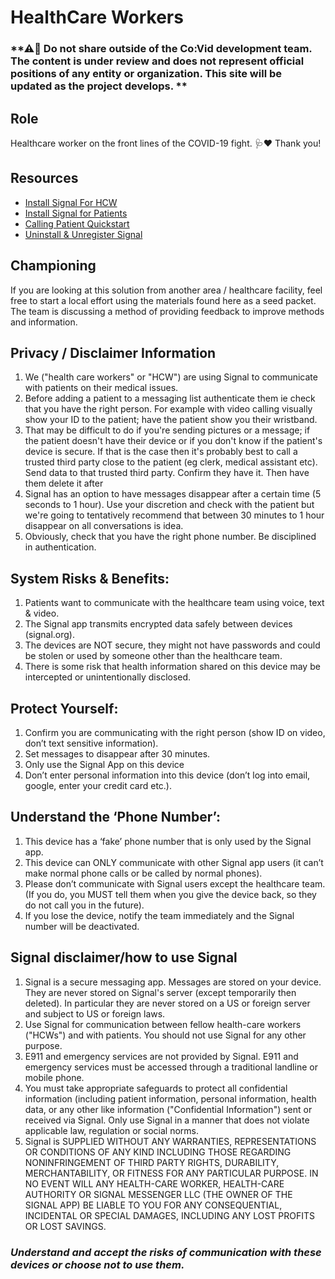# HealthCare Workers

### **⚠🛑 Do not share outside of the Co:Vid development team. The content is under review and does not represent official positions of any entity or organization. This site will be updated as the project develops. **

## Role
Healthcare worker on the front lines of the COVID-19 fight. 🩺♥ Thank you!

## Resources
* [Install Signal For HCW](documents/cvt_hcw_installation.pdf)
* [Install Signal for Patients](documents/cvt_patient_quickstart.pdf)
* [Calling Patient Quickstart](documents/cvt_hcw_quickstart.pdf)
* [Uninstall & Unregister Signal](documents/cvt_patient_unregister.pdf)

## Championing
If you are looking at this solution from another area / healthcare facility, feel free to start a local effort using the materials found here as a seed packet.
The team is discussing a method of providing feedback to improve methods and information. 

## Privacy / Disclaimer Information
1. We ("health care workers" or "HCW") are using Signal to communicate with patients on their medical issues.
2. Before adding a patient to a messaging list authenticate them ie check that you have the right person.  For example with video calling visually show your ID to the patient; have the patient show you their wristband.
3. That may be difficult to do if you're sending pictures or a message; if the patient doesn't have their device or if you don't know if the patient's device is secure.  If that is the case then it's probably best to call a trusted third party close to the patient (eg clerk, medical assistant etc).  Send data to that trusted third party.  Confirm they have it.  Then have them delete it after
4. Signal has an option to have messages disappear after a certain time (5 seconds to 1 hour).  Use your discretion and check with the patient but we're going to tentatively recommend that between 30 minutes to 1 hour disappear on all conversations is idea.
5. Obviously, check that you have the right phone number.  Be disciplined in authentication.


## System Risks & Benefits:
1. Patients want to communicate with the healthcare team using voice, text & video.
2. The Signal app transmits encrypted data safely between devices (signal.org).
3. The devices are NOT secure, they might not have passwords and could be stolen or used by someone other than the healthcare team.
4. There is some risk that health information shared on this device may be intercepted or unintentionally disclosed.

## Protect Yourself:
1. Confirm you are communicating with the right person (show ID on video, don’t text sensitive information).
2. Set messages to disappear after 30 minutes.
3. Only use the Signal App on this device
4. Don’t enter personal information into this device (don’t log into email, google, enter your credit card etc.).

## Understand the ‘Phone Number’:
1. This device has a ‘fake’ phone number that is only used by the Signal app.
2. This device can ONLY communicate with other Signal app users (it can’t make normal phone calls or be called by normal phones).
3. Please don’t communicate with Signal users except the healthcare team. (If you do, you MUST tell them when you give the device back, so they do not call you in the future).
4. If you lose the device, notify the team immediately and the Signal number will be deactivated.

## Signal disclaimer/how to use Signal
1. Signal is a secure messaging app.  Messages are stored on your device.  They are never stored on Signal's server (except temporarily then deleted).  In particular they are never stored on a US or foreign server and subject to US or foreign laws.
2. Use Signal for communication between fellow health-care workers ("HCWs") and with patients.  You should not use Signal for any other purpose.
3. E911 and emergency services are not provided by Signal. E911 and emergency services must be accessed through a traditional landline or mobile phone. 
4. You must take appropriate safeguards to protect all confidential information (including patient information, personal information, health data, or any other like information ("Confidential Information") sent or received via Signal.  Only use Signal in a manner that does not violate applicable law, regulation or social norms.
5. Signal is SUPPLIED WITHOUT ANY WARRANTIES, REPRESENTATIONS OR CONDITIONS OF ANY KIND INCLUDING THOSE REGARDING NONINFRINGEMENT OF THIRD PARTY RIGHTS, DURABILITY, MERCHANTABILITY, OR FITNESS FOR ANY PARTICULAR PURPOSE.    IN NO EVENT WILL ANY HEALTH-CARE WORKER, HEALTH-CARE AUTHORITY OR SIGNAL MESSENGER LLC (THE OWNER OF THE SIGNAL APP) BE LIABLE TO YOU FOR ANY CONSEQUENTIAL, INCIDENTAL OR SPECIAL DAMAGES, INCLUDING ANY LOST PROFITS OR LOST SAVINGS.

### *Understand and accept the risks of communication with these devices or choose not to use them.*
